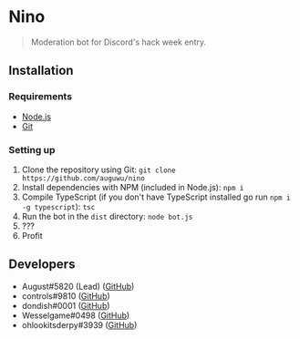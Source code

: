 # Nino

> Moderation bot for Discord's hack week entry.

## Installation

### Requirements

* [Node.js](https://nodejs.org)
* [Git](https://git-scm.com)

### Setting up

1. Clone the repository using Git: ``git clone https://github.com/auguwu/nino``
2. Install dependencies with NPM (included in Node.js): ``npm i``
3. Compile TypeScript (if you don't have TypeScript installed go run ``npm i -g typescript``): ``tsc``
4. Run the bot in the `dist` directory: ``node bot.js``
5. ???
6. Profit

## Developers

* August#5820 (Lead) ([GitHub](https://github.com/auguwu))
* controls#9810 ([GitHub](https://github.com/dvhe))
* dondish#0001 ([GitHub](https://github.com/dondish))
* Wesselgame#0498 ([GitHub](https://github.com/PassTheWessel))
* ohlookitsderpy#3939 ([GitHub](https://github.com/ohlookitsderpy))